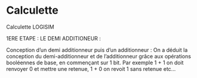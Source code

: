 # Calculette
Calculette LOGISIM

1ERE ETAPE : LE DEMI ADDITIONEUR :

Conception d’un demi additionneur puis d’un additionneur :
On a déduit la conception du demi-additionneur et de l’additionneur grâce aux opérations booléennes de base, en commençant sur 1 bit. 
Par exemple 1 + 1 on doit renvoyer 0 et mettre une retenue, 1 + 0 on revoit 1 sans retenue etc…
